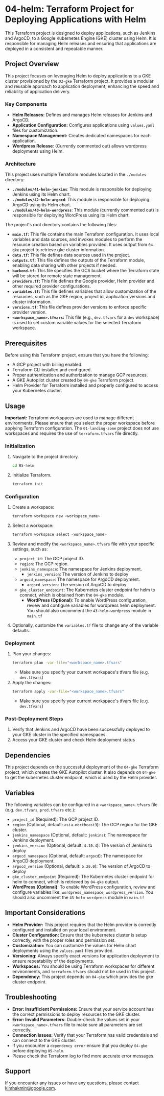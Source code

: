 # 04-helm: Terraform Project for Deploying Applications with Helm

This Terraform project is designed to deploy applications, such as Jenkins and ArgoCD, to a Google Kubernetes Engine (GKE) cluster using Helm. It is responsible for managing Helm releases and ensuring that applications are deployed in a consistent and repeatable manner.

## Project Overview

This project focuses on leveraging Helm to deploy applications to a GKE cluster provisioned by the `03-gke` Terraform project. It provides a modular and reusable approach to application deployment, enhancing the speed and reliability of application delivery.

### Key Components

*   **Helm Releases:** Defines and manages Helm releases for Jenkins and ArgoCD.
*   **Application Configuration:** Configures applications using `values.yaml` files for customization.
*   **Namespace Management:** Creates dedicated namespaces for each application.
 *   **Wordpress Release**: (Currently commented out) allows wordpress deployments using Helm.

### Architecture

This project uses multiple Terraform modules located in the `./modules` directory:

*   **`./modules/41-helm-jenkins`**: This module is responsible for deploying Jenkins using its Helm chart.
*   **`./modules/42-helm-argocd`**: This module is responsible for deploying ArgoCD using its Helm chart.
*   **`./modules/43-helm-wordpress`**: This module (currently commented out) is responsible for deploying WordPress using its Helm chart.

The project's root directory contains the following files:

*   **`main.tf`:** This file contains the main Terraform configuration. It uses local variables and data sources, and invokes modules to perform the resource creation based on variables provided. It uses output from `04-gke` project to retrieve gke cluster information.
*   **`data.tf`:** This file defines data sources used in the project.
*   **`outputs.tf`:** This file defines the outputs of the Terraform module, enabling data sharing with other projects if needed.
*   **`backend.tf`:** This file specifies the GCS bucket where the Terraform state will be stored for remote state management.
*   **`providers.tf`:** This file defines the Google provider, Helm provider and other required provider configurations.
*   **`variables.tf`:** This file defines variables that allow customization of the resources, such as the GKE region, project id, application versions and cluster information.
*   **`versions.tf`**: This file defines provider versions to enforce specific provider version.
*   **`<workspace_name>.tfvars`:** This file (e.g., `dev.tfvars` for a `dev` workspace) is used to set custom variable values for the selected Terraform workspace.

## Prerequisites

Before using this Terraform project, ensure that you have the following:

*   A GCP project with billing enabled.
*   Terraform CLI installed and configured.
*   Proper authentication and authorization to manage GCP resources.
*   A GKE Autopilot cluster created by `04-gke` Terraform project.
*   Helm Provider for Terraform installed and properly configured to access your Kubernetes cluster.

## Usage

**Important:** Terraform workspaces are used to manage different environments. Please ensure that you select the proper workspace before applying Terraform configuration. The `01-landing-zone` project does not use workspaces and requires the use of `terraform.tfvars` file directly.

### Initialization

1.  Navigate to the project directory.
    ```bash
    cd 05-helm
    ```
2.  Initialize Terraform.
    ```bash
    terraform init
    ```

### Configuration

1.  Create a workspace:
    ```bash
    terraform workspace new <workspace_name>
    ```
2.  Select a workspace:
    ```bash
    terraform workspace select <workspace_name>
    ```
3.  Review and modify the `<workspace_name>.tfvars` file with your specific settings, such as:
    *   `project_id`: The GCP project ID.
    *   `region`: The GCP region.
    *   `jenkins_namespace`: The namespace for Jenkins deployment.
        *   `jenkins_version`: The version of Jenkins to deploy
    *   `argocd_namespace`: The namespace for ArgoCD deployment.
        *   `argocd_version`: The version of ArgoCD to deploy
     * `gke_cluster_endpoint`: The Kubernetes cluster endpoint for helm to connect, which is obtained from the `04-gke` module.
       *  **WordPress (Optional)**: To enable WordPress configuration, review and configure variables for wordpress helm deployment. You should also uncomment the `43-helm-wordpress` module in `main.tf`

4.  Optionally, customize the `variables.tf` file to change any of the variable defaults.

### Deployment

1.  Plan your changes:
    ```bash
    terraform plan -var-file="<workspace_name>.tfvars"
    ```
      * Make sure you specify your current workspace's tfvars file (e.g. `dev.tfvars`)
2.  Apply the changes:
    ```bash
    terraform apply -var-file="<workspace_name>.tfvars"
    ```
       * Make sure you specify your current workspace's tfvars file (e.g. `dev.tfvars`)

### Post-Deployment Steps

1.  Verify that Jenkins and ArgoCD have been successfully deployed to your GKE cluster in the specified namespaces.
2. Access your GKE cluster and check Helm deployment status

## Dependencies

This project depends on the successful deployment of the `04-gke` Terraform project, which creates the GKE Autopilot cluster. It also depends on `04-gke` to get the kubernetes cluster endpoint, which is used by the Helm provider.

## Variables

The following variables can be configured in a `<workspace_name>.tfvars` file (e.g. `dev.tfvars`, `prod.tfvars` etc.):

*   `project_id` (Required): The GCP project ID.
*   `region` (Optional, default: `asia-northeast3`): The GCP region for the GKE cluster.
*   `jenkins_namespace` (Optional, default: `jenkins`): The namespace for Jenkins deployment.
*    `jenkins_version` (Optional, default: `4.10.4`): The version of Jenkins to deploy
*   `argocd_namespace` (Optional, default: `argocd`): The namespace for ArgoCD deployment.
*    `argocd_version` (Optional, default: `5.20.0`): The version of ArgoCD to deploy
*    `gke_cluster_endpoint` (Required): The Kubernetes cluster endpoint for helm to connect, which is retrieved by `04-gke` output.
*    **WordPress (Optional)**: To enable WordPress configuration, review and configure variables like:  `wordpress_namespace`, `wordpress_version`. You should also uncomment the `43-helm-wordpress` module in `main.tf`

## Important Considerations

*   **Helm Provider:** This project requires that the Helm provider is correctly configured and installed on your local environment.
*    **Cluster Configuration:** Ensure that the kubernetes cluster is setup correctly, with the proper roles and permission set.
*   **Customization:** You can customize the values for Helm chart deployments using the `values.yaml` files provided.
*   **Versioning:** Always specify exact versions for application deployment to ensure repeatability of the deployments.
 *  **Workspaces:** You should be using Terraform workspaces for different environments, and `terraform.tfvars` should not be used in this project.
 *  **Dependency:** This project depends on `04-gke` which provides the gke cluster endpoint.

## Troubleshooting

*   **Error: Insufficient Permissions:** Ensure that your service account has the correct permissions to deploy resources to the GKE cluster.
*   **Error: Invalid Parameters:** Double-check the values set in your `<workspace_name>.tfvars` file to make sure all parameters are set correctly.
*   **Connection Issues:** Verify that your Terraform has valid credentials and can connect to the GKE cluster.
*   If you encounter a `dependency error` ensure that you deploy `04-gke` before deploying `05-helm`.
* Please check the Terraform log to find more accurate error messages.

## Support

If you encounter any issues or have any questions, please contact <kimhakmin@google.com>.
